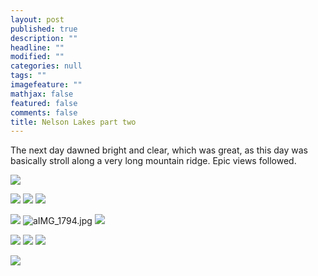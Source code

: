 ```yaml
---
layout: post
published: true
description: ""
headline: ""
modified: ""
categories: null
tags: ""
imagefeature: ""
mathjax: false
featured: false
comments: false
title: Nelson Lakes part two
---
```

The next day dawned bright and clear, which was great, as this day was basically stroll along a very long mountain ridge. Epic views followed.

![]({{site.baseurl}}/images/aIMG_1785.jpg)

![]({{site.baseurl}}/images/aIMG_1794.jpg)
![]({{site.baseurl}}/images/aIMG_1796.jpg)
![]({{site.baseurl}}/images/aIMG_1799.jpg)

![]({{site.baseurl}}/images/aIMG_1818.jpg)
![aIMG_1794.jpg]({{site.baseurl}}/images/aIMG_1794.jpg)
![]({{site.baseurl}}/images/aIMG_1836.jpg)

![]({{site.baseurl}}/images/aIMG_1841.jpg)
![]({{site.baseurl}}/images/aIMG_1842.jpg)
![]({{site.baseurl}}/images/aIMG_1844.jpg)

![]({{site.baseurl}}/images/aIMG_1795.jpg)

